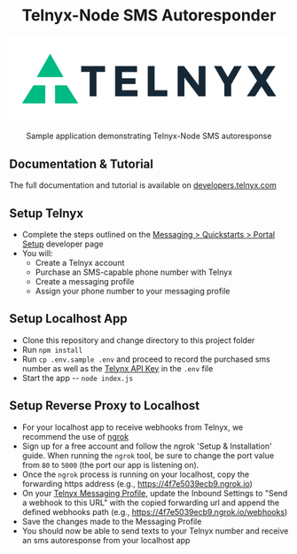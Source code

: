 <div align="center">

# Telnyx-Node SMS Autoresponder

![Telnyx](../logo-dark.png)

Sample application demonstrating Telnyx-Node SMS autoresponse

</div>


## Documentation & Tutorial

The full documentation and tutorial is available on [developers.telnyx.com](https://developers.telnyx.com/docs/v2/development/dev-env-setup?lang=dotnet&utm_source=referral&utm_medium=github_referral&utm_campaign=cross-site-link)

## Setup Telnyx

- Complete the steps outlined on the [Messaging > Quickstarts > Portal Setup](https://developers.telnyx.com/docs/v2/messaging/quickstarts/portal-setup#mission-control-portal-set-up) developer page
- You will:
    - Create a Telnyx account
    - Purchase an SMS-capable phone number with Telnyx
    - Create a messaging profile
    - Assign your phone number to your messaging profile

## Setup Localhost App

- Clone this repository and change directory to this project folder
- Run `npm install`
- Run `cp .env.sample .env` and proceed to record the purchased sms number as well as the [Telynx API Key](https://portal.telnyx.com/#/app/api-keys) in the `.env` file
- Start the app -- `node index.js`

## Setup Reverse Proxy to Localhost

- For your localhost app to receive webhooks from Telnyx, we recommend the use of [ngrok](https://ngrok.com/)
- Sign up for a free account and follow the ngrok 'Setup & Installation' guide. When running the `ngrok` tool, be sure to change the port value from `80` to `5000` (the port our app is listening on).
- Once the `ngrok` process is running on your localhost, copy the forwarding https address (e.g., https://4f7e5039ecb9.ngrok.io)
- On your [Telnyx Messaging Profile](https://portal.telnyx.com/#/app/messaging), update the Inbound Settings to "Send a webhook to this URL" with the copied forwarding url and append the defined webhooks path (e.g., https://4f7e5039ecb9.ngrok.io/webhooks)
- Save the changes made to the Messaging Profile
- You should now be able to send texts to your Telnyx number and receive an sms autoresponse from your localhost app
